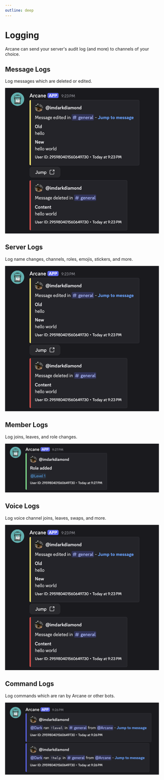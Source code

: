 ```yaml
---
outline: deep
---
```


# Logging

Arcane can send your server's audit log (and more) to channels of your choice.

## Message Logs

Log messages which are deleted or edited.

![Message logs](../../images/logging/messages.png)

## Server Logs

Log name changes, channels, roles, emojis, stickers, and more.

![Server logs](../../images/logging/messages.png)

## Member Logs

Log joins, leaves, and role changes.

![Member logs](../../images/logging/members.png)

## Voice Logs

Log voice channel joins, leaves, swaps, and more.

![Voice logs](../../images/logging/messages.png)

## Command Logs

Log commands which are ran by Arcane or other bots.

![Command logs](../../images/logging/commands.png)
